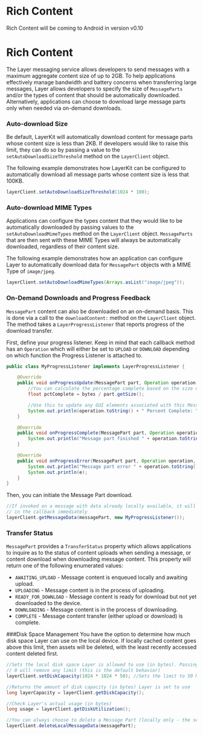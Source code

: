 # Rich Content
Rich Content will be coming to Android in version v0.10

# Rich Content
The Layer messaging service allows developers to send messages with a maximum aggregate content size of up to 2GB. To help applications effectively manage bandwidth and battery concerns when transferring large messages, Layer allows developers to specify the size of `MessageParts` and/or the types of content that should be automatically downloaded. Alternatively, applications can choose to download large message parts only when needed via on-demand downloads. 

### Auto-download Size 
Be default, LayerKit will automatically download content for message parts whose content size is less than 2KB. If developers would like to raise this limit, they can do so by passing a value to the `setAutoDownloadSizeThreshold` method on the `LayerClient` object.

The following example demonstrates how LayerKit can be configured to automatically download all message parts whose content size is less that 100KB. 

```java
layerClient.setAutoDownloadSizeThreshold(1024 * 100);
```

### Auto-download MIME Types
Applications can configure the types content that they would like to be automatically downloaded by passing values to the `setAutoDownloadMimeTypes` method on the `LayerClient` object. `MessageParts` that are then sent with these MIME Types will always be automatically downloaded, regardless of their content size. 

The following example demonstrates how an application can configure Layer to automatically download data for `MessagePart` objects with a MIME Type of `image/jpeg`.

```java
layerClient.setAutoDownloadMimeTypes(Arrays.asList("image/jpeg"));
```

### On-Demand Downloads and Progress Feedback
`MessagePart` content can also be downloaded on an on-demand basis. This is done via a call to the `downloadContent:` method on the `LayerClient` object. The method takes a `LayerProgressListener` that reports progress of the download transfer.

First, define your progress listener. Keep in mind that each callback method has an `Operation` which will either be set to `UPLOAD` or `DOWNLOAD` depending on which function the Progress Listener is attached to.

```java
public class MyProgressListener implements LayerProgressListener {

    @Override
    public void onProgressUpdate(MessagePart part, Operation operation, long bytes){
        //You can calculate the percentage complete based on the size of the Message Part
        float pctComplete = bytes / part.getSize();

        //Use this to update any GUI elements associated with this Message Part
        System.out.println(operation.toString() + " Percent Complete: " + pctComplete);
    }

    @Override
    public void onProgressComplete(MessagePart part, Operation operation){
        System.out.println("Message part finished " + operation.toString());
    }

    @Override
    public void onProgressError(MessagePart part, Operation operation, Exception e){
        System.out.println("Message part error " + operation.toString());
        System.out.println(e);
    }
}
```

Then, you can initiate the Message Part download.

```java
//If invoked on a message with data already locally available, it will be returned 
// in the callback immediately
layerClient.getMessageData(messagePart, new MyProgressListener());
```

### Transfer Status
`MessagePart` provides a `TransferStatus` property which allows applications to inquire as to the status of content uploads when sending a message, or content download when downloading message content. This property will return one of the following enumerated values:

* `AWAITING_UPLOAD` - Message content is enqueued locally and awaiting upload. 
* `UPLOADING` - Message content is in the process of uploading. 
* `READY_FOR_DOWNLOAD` - Message content is ready for download but not yet downloaded to the device. 
* `DOWNLOADING` - Message content is in the process of downloading. 
* `COMPLETE` - Message content transfer (either upload or download) is complete. 

###Disk Space Management
You have the option to determine how much disk space Layer can use on the local device. If locally cached content goes above this limit, then assets will be deleted, with the least recently accessed content deleted first.

```java
//Sets the local disk space Layer is allowed to use (in bytes). Passing in a value of 
// 0 will remove any limit (this is the default behavior)
layerClient.setDiskCapacity(1024 * 1024 * 50); //Sets the limit to 50 MB

//Returns the amount of disk capacity (in bytes) Layer is set to use
long layerCapacity = layerClient.getDiskCapacity();

//Check Layer's actual usage (in bytes)
long usage = layerClient.getDiskUtilization();

//You can always choose to delete a Message Part (locally only - the server is not affected) 
layerClient.deleteLocalMessageData(messagePart);
```